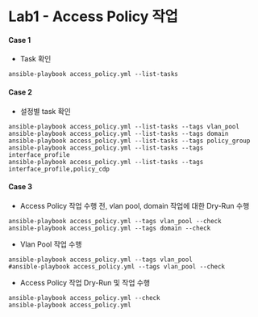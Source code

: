 # Lab1 - Access Policy 작업

#### Case 1

- Task 확인

```
ansible-playbook access_policy.yml --list-tasks
```

#### Case 2

- 설정별 task 확인

```
ansible-playbook access_policy.yml --list-tasks --tags vlan_pool
ansible-playbook access_policy.yml --list-tasks --tags domain
ansible-playbook access_policy.yml --list-tasks --tags policy_group
ansible-playbook access_policy.yml --list-tasks --tags interface_profile
ansible-playbook access_policy.yml --list-tasks --tags interface_profile,policy_cdp
```

#### Case 3

- Access Policy 작업 수행 전, vlan pool, domain 작업에 대한 Dry-Run 수행

```
ansible-playbook access_policy.yml --tags vlan_pool --check
ansible-playbook access_policy.yml --tags domain --check
```

- Vlan Pool 작업 수행

```
ansible-playbook access_policy.yml --tags vlan_pool
#ansible-playbook access_policy.yml --tags vlan_pool --check
```

- Access Policy 작업 Dry-Run 및 작업 수행

```
ansible-playbook access_policy.yml --check
ansible-playbook access_policy.yml
```
